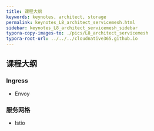 ```yaml
---
title: 课程大纲
keywords: keynotes, architect, storage
permalink: keynotes_L8_architect_servicemesh.html
sidebar: keynotes_L8_architect_servicemesh_sidebar
typora-copy-images-to: ./pics/L8_architect_servicemesh
typora-root-url: ../../../cloudnative365.github.io
---
```


## 课程大纲

### Ingress

+ Envoy

### 服务网格

+ Istio
